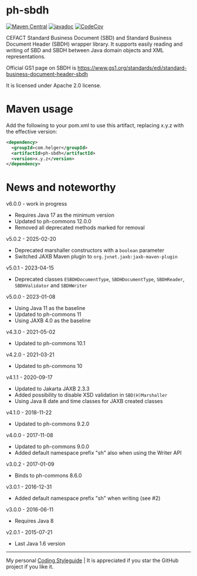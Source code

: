 # ph-sbdh

[![Maven Central](https://maven-badges.herokuapp.com/maven-central/com.helger/ph-sbdh/badge.svg)](https://maven-badges.herokuapp.com/maven-central/com.helger/ph-sbdh) 
[![javadoc](https://javadoc.io/badge2/com.helger/ph-sbdh/javadoc.svg)](https://javadoc.io/doc/com.helger/ph-sbdh)
[![CodeCov](https://codecov.io/gh/phax/ph-sbdh/branch/master/graph/badge.svg)](https://codecov.io/gh/phax/ph-sbdh)

CEFACT Standard Business Document (SBD) and Standard Business Document Header (SBDH) wrapper library.
It supports easily reading and writing of SBD and SBDH between Java domain objects and XML representations.

Official GS1 page on SBDH is https://www.gs1.org/standards/edi/standard-business-document-header-sbdh

It is licensed under Apache 2.0 license.

# Maven usage

Add the following to your pom.xml to use this artifact, replacing x.y.z with the effective version:

```xml
<dependency>
  <groupId>com.helger</groupId>
  <artifactId>ph-sbdh</artifactId>
  <version>x.y.z</version>
</dependency>
```

# News and noteworthy

v6.0.0 - work in progress
* Requires Java 17 as the minimum version
* Updated to ph-commons 12.0.0
* Removed all deprecated methods marked for removal

v5.0.2 - 2025-02-20
* Deprecated marshaller constructors with a `boolean` parameter
* Switched JAXB Maven plugin to `org.jvnet.jaxb:jaxb-maven-plugin` 

v5.0.1 - 2023-04-15
* Deprecated classes `ESBDHDocumentType`, `SBDHDocumentType`, `SBDHReader`, `SBDHValidator` and `SBDHWriter`

v5.0.0 - 2023-01-08
* Using Java 11 as the baseline
* Updated to ph-commons 11
* Using JAXB 4.0 as the baseline

v4.3.0 - 2021-05-02
* Updated to ph-commons 10.1

v4.2.0 - 2021-03-21
* Updated to ph-commons 10

v4.1.1 - 2020-09-17
* Updated to Jakarta JAXB 2.3.3
* Added possibility to disable XSD validation in `SBD(H)Marshaller`
* Using Java 8 date and time classes for JAXB created classes

v4.1.0 - 2018-11-22
* Updated to ph-commons 9.2.0

v4.0.0 - 2017-11-08
* Updated to ph-commons 9.0.0
* Added default namespace prefix "sh" also when using the Writer API

v3.0.2 - 2017-01-09
* Binds to ph-commons 8.6.0

v3.0.1 - 2016-12-31
* Added default namespace prefix "sh" when writing (see #2)

v3.0.0 - 2016-06-11
* Requires Java 8

v2.0.1 - 2015-07-21
* Last Java 1.6 version  

---

My personal [Coding Styleguide](https://github.com/phax/meta/blob/master/CodingStyleguide.md) |
It is appreciated if you star the GitHub project if you like it.